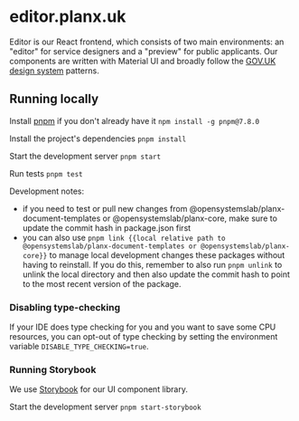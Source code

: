 # editor.planx.uk

Editor is our React frontend, which consists of two main environments: an "editor" for service designers and a "preview" for public applicants. Our components are written with Material UI and broadly follow the [GOV.UK design system](https://design-system.service.gov.uk/) patterns. 

## Running locally

Install [pnpm](https://pnpm.io) if you don't already have it `npm install -g pnpm@7.8.0`

Install the project's dependencies `pnpm install`

Start the development server `pnpm start`

Run tests `pnpm test`

Development notes:

 - if you need to test or pull new changes from @opensystemslab/planx-document-templates or @opensystemslab/planx-core, make sure to update the commit hash in package.json first
 - you can also use `pnpm link {{local relative path to @opensystemslab/planx-document-templates or @opensystemslab/planx-core}}` to manage local development changes these packages without having to reinstall. If you do this, remember to also run `pnpm unlink` to unlink the local directory and then also update the commit hash to point to the most recent version of the package.

### Disabling type-checking

If your IDE does type checking for you and you want to save some CPU resources,
you can opt-out of type checking by setting the environment variable
`DISABLE_TYPE_CHECKING=true`.

### Running Storybook

We use [Storybook](https://storybook.js.org/) for our UI component library.

Start the development server `pnpm start-storybook`
